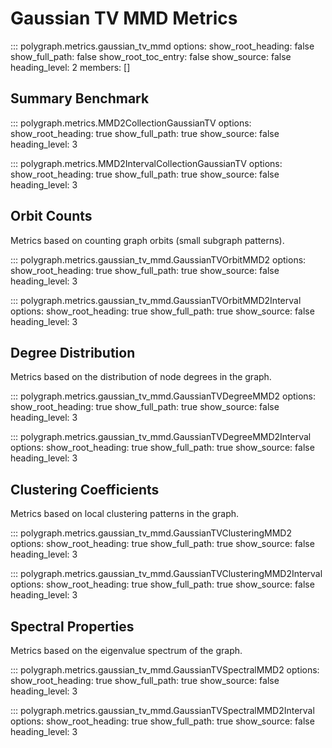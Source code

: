 # Gaussian TV MMD Metrics

::: polygraph.metrics.gaussian_tv_mmd
    options:
        show_root_heading: false
        show_full_path: false
        show_root_toc_entry: false
        show_source: false
        heading_level: 2
        members: []

## Summary Benchmark

::: polygraph.metrics.MMD2CollectionGaussianTV
    options:
        show_root_heading: true
        show_full_path: true
        show_source: false
        heading_level: 3

::: polygraph.metrics.MMD2IntervalCollectionGaussianTV
    options:
        show_root_heading: true
        show_full_path: true
        show_source: false
        heading_level: 3

## Orbit Counts

Metrics based on counting graph orbits (small subgraph patterns).

::: polygraph.metrics.gaussian_tv_mmd.GaussianTVOrbitMMD2
    options:
        show_root_heading: true
        show_full_path: true
        show_source: false
        heading_level: 3

::: polygraph.metrics.gaussian_tv_mmd.GaussianTVOrbitMMD2Interval
    options:
        show_root_heading: true
        show_full_path: true
        show_source: false
        heading_level: 3

## Degree Distribution

Metrics based on the distribution of node degrees in the graph.

::: polygraph.metrics.gaussian_tv_mmd.GaussianTVDegreeMMD2
    options:
        show_root_heading: true
        show_full_path: true
        show_source: false
        heading_level: 3

::: polygraph.metrics.gaussian_tv_mmd.GaussianTVDegreeMMD2Interval
    options:
        show_root_heading: true
        show_full_path: true
        show_source: false
        heading_level: 3


## Clustering Coefficients

Metrics based on local clustering patterns in the graph.

::: polygraph.metrics.gaussian_tv_mmd.GaussianTVClusteringMMD2
    options:
        show_root_heading: true
        show_full_path: true
        show_source: false
        heading_level: 3

::: polygraph.metrics.gaussian_tv_mmd.GaussianTVClusteringMMD2Interval
    options:
        show_root_heading: true
        show_full_path: true
        show_source: false
        heading_level: 3


## Spectral Properties

Metrics based on the eigenvalue spectrum of the graph.

::: polygraph.metrics.gaussian_tv_mmd.GaussianTVSpectralMMD2
    options:
        show_root_heading: true
        show_full_path: true
        show_source: false
        heading_level: 3

::: polygraph.metrics.gaussian_tv_mmd.GaussianTVSpectralMMD2Interval
    options:
        show_root_heading: true
        show_full_path: true
        show_source: false
        heading_level: 3
